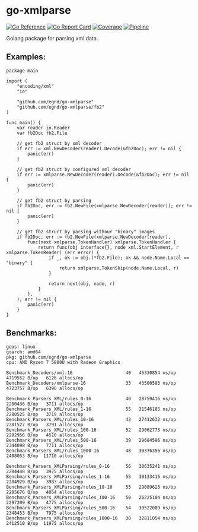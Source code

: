 # go-xmlparse

[![Go Reference](https://pkg.go.dev/badge/github.com/egnd/go-xmlparse.svg)](https://pkg.go.dev/github.com/egnd/go-xmlparse)
[![Go Report Card](https://goreportcard.com/badge/github.com/egnd/go-xmlparse)](https://goreportcard.com/report/github.com/egnd/go-xmlparse)
[![Coverage](https://gocover.io/_badge/github.com/egnd/go-xmlparse?cachefix1)](https://gocover.io/github.com/egnd/go-xmlparse)
[![Pipeline](https://github.com/egnd/go-xmlparse/actions/workflows/pipeline.yml/badge.svg)](https://github.com/egnd/go-xmlparse/actions?query=workflow%3APipeline)

Golang package for parsing xml data.

## Examples:
```golang
package main

import (
	"encoding/xml"
	"io"

	"github.com/egnd/go-xmlparse"
	"github.com/egnd/go-xmlparse/fb2"
)

func main() {
	var reader io.Reader
	var fb2Doc fb2.File

	// get fb2 struct by xml decoder
	if err := xml.NewDecoder(reader).Decode(&fb2Doc); err != nil {
		panic(err)
	}

	// get fb2 struct by configured xml decoder
	if err := xmlparse.NewDecoder(reader).Decode(&fb2Doc); err != nil {
		panic(err)
	}

	// get fb2 struct by parsing
	if fb2Doc, err := fb2.NewFile(xmlparse.NewDecoder(reader)); err != nil {
		panic(err)
	}

	// get fb2 struct by parsing withour "binary" images
	if fb2Doc, err := fb2.NewFile(xmlparse.NewDecoder(reader),
		func(next xmlparse.TokenHandler) xmlparse.TokenHandler {
			return func(obj interface{}, node xml.StartElement, r xmlparse.TokenReader) (err error) {
				if _, ok := obj.(*fb2.File); ok && node.Name.Local == "binary" {
					return xmlparse.TokenSkip(node.Name.Local, r)
				}

				return next(obj, node, r)
			}
		},
	); err != nil {
		panic(err)
	}
}
```

## Benchmarks:
```
goos: linux
goarch: amd64
pkg: github.com/egnd/go-xmlparse
cpu: AMD Ryzen 7 5800U with Radeon Graphics         

Benchmark_Decoders/xml-16                    40   45330854 ns/op   4719552 B/op   6126 allocs/op
Benchmark_Decoders/xmlparse-16               33   43500593 ns/op   4723757 B/op   6390 allocs/op

Benchmark_Parsers_XML/rules_0-16             40   28759416 ns/op   2280436 B/op   3711 allocs/op
Benchmark_Parsers_XML/rules_1-16             55   31546185 ns/op   2280525 B/op   3719 allocs/op
Benchmark_Parsers_XML/rules_10-16            42   27412632 ns/op   2281527 B/op   3791 allocs/op
Benchmark_Parsers_XML/rules_100-16           52   29062773 ns/op   2292956 B/op   4510 allocs/op
Benchmark_Parsers_XML/rules_500-16           39   29684596 ns/op   2344098 B/op   7711 allocs/op
Benchmark_Parsers_XML/rules_1000-16          48   30376356 ns/op   2408053 B/op  11710 allocs/op

Benchmark_Parsers_XMLParsing/rules_0-16      56   30635241 ns/op   2284448 B/op   3975 allocs/op
Benchmark_Parsers_XMLParsing/rules_1-16      55   30133415 ns/op   2284929 B/op   3983 allocs/op
Benchmark_Parsers_XMLParsing/rules_10-16     55   29089623 ns/op   2285676 B/op   4054 allocs/op
Benchmark_Parsers_XMLParsing/rules_100-16    50   26225184 ns/op   2297209 B/op   4775 allocs/op
Benchmark_Parsers_XMLParsing/rules_500-16    54   30522089 ns/op   2348453 B/op   7975 allocs/op
Benchmark_Parsers_XMLParsing/rules_1000-16   38   32811054 ns/op   2412510 B/op  11975 allocs/op
```
